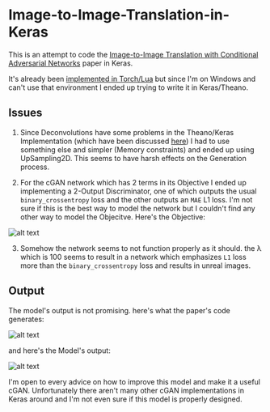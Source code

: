 # Image-to-Image-Translation-in-Keras

This is an attempt to code the [Image-to-Image Translation with Conditional Adversarial Networks](https://arxiv.org/abs/1611.07004) paper in Keras.

It's already been [implemented in Torch/Lua](https://github.com/phillipi/pix2pix) but since I'm on Windows and can't use that environment I ended up trying to write it in Keras/Theano.

## Issues

1. Since Deconvolutions have some problems in the Theano/Keras Implementation (which have been discussed [here](https://github.com/fchollet/keras/issues/3371)) I had to use something else and simpler (Memory constraints) and ended up using UpSampling2D. This seems to have harsh effects on the Generation process.

2. For the cGAN network which has 2 terms in its Objective I ended up implementing a 2-Output Discriminator, one of which outputs the usual `binary_crossentropy` loss and the other outputs an `MAE` L1 loss. I'm not sure if this is the best way to model the network but I couldn't find any other way to model the Objecitve. Here's the Objective:

![alt text](https://github.com/Neltherion/Image-to-Image-Translation-in-Keras/blob/master/Images/ObjectiveFunction.PNG "Objective Function for the Paper")

3. Somehow the network seems to not function properly as it should. the &#955; which is 100 seems to result in a network which emphasizes `L1` loss more than the `binary_crossentropy` loss and results in unreal images.

## Output

The model's output is not promising. here's what the paper's code generates:

![alt text](https://github.com/Neltherion/Image-to-Image-Translation-in-Keras/blob/master/Images/PaperOutput.PNG "The Paper's Output")

and here's the Model's output:

![alt text](https://github.com/Neltherion/Image-to-Image-Translation-in-Keras/blob/master/Images/OurModelOutput.PNG "The Model's Output")

I'm open to every advice on how to improve this model and make it a useful cGAN.
Unfortunately there aren't many other cGAN implementations in Keras around and I'm not even sure if this model is properly designed.



